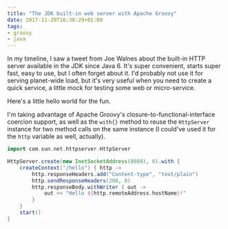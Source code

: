 ```yaml
---
title: "The JDK built-in web server with Apache Groovy"
date: 2017-11-20T16:38:29+01:00
tags:
- groovy
- java
---
```


In my timeline, I saw a tweet from Joe Walnes about the built-in HTTP server available in the JDK since Java 6. It's super convenient, starts super fast, easy to use, but I often forget about it. I'd probably not use it for serving planet-wide load, but it's very useful when you need to create a quick service, a little mock for testing some web or micro-service.

Here's a little hello world for the fun.

I'm taking advantage of Apache Groovy's closure-to-functional-interface coercion support, as well as the `with{}` method to reuse the `HttpServer` instance for two method calls on the same instance (I could've used it for the `http` variable as well, actually).

```groovy
import com.sun.net.httpserver.HttpServer

HttpServer.create(new InetSocketAddress(8080), 0).with {
    createContext("/hello") { http ->
        http.responseHeaders.add("Content-type", "text/plain")
        http.sendResponseHeaders(200, 0)
        http.responseBody.withWriter { out ->
            out << "Hello ${http.remoteAddress.hostName}!"
        }
    }
    start()
}
```